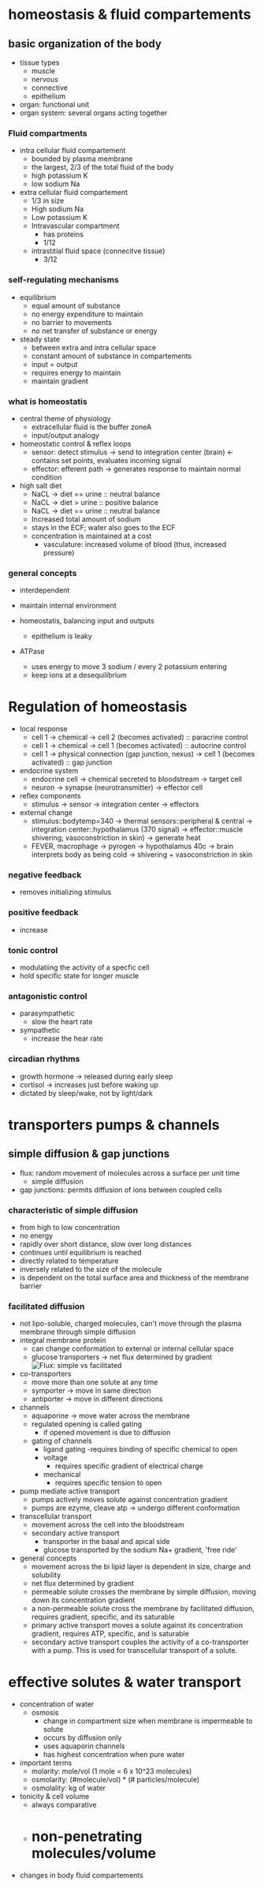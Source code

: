 # homeostasis & fluid compartements

## basic organization of the body
- tissue types
	- muscle
	- nervous
	- connective
	- epithelium
- organ: functional unit
- organ system: several organs acting together

### Fluid compartments
- intra cellular fluid compartement
	- bounded by plasma membrane
	- the largest, 2/3 of the total fluid of the body
	- high potassium K
	- low sodium Na
- extra cellular fluid compartement
	- 1/3 in size
	- High sodium Na
	- Low potassium K
	- Intravascular compartment
		- has proteins
		- 1/12
	- intrastitial fluid space (connecitve tissue)
		- 3/12

### self-regulating mechanisms
- equilibrium
	- equal amount of substance
	- no energy expenditure to maintain
	- no barrier to movements
	- no net transfer of substance or energy
- steady state
	- between extra and intra cellular space
	- constant amount of substance in compartements
	- input = output
	- requires energy to maintain
	- maintain gradient

### what is homeostatis
- central theme of physiology
	- extracellular fluid is the buffer zoneA
	- input/output analogy
- homeostatic control & reflex loops
	- sensor: detect stimulus -> send to integration center (brain) <- contains set points, evaluates incoming signal
	- effector: efferent path -> generates response to maintain normal condition
- high salt diet
	- NaCL -> diet == urine :: neutral balance
	- NaCL -> diet > urine :: positive balance
	- NaCL -> diet == urine :: neutral balance
	- Increased total amount of sodium
	- stays in the ECF; water also goes to the ECF
	- concentration is maintained at a cost
		- vasculature: increased volume of blood (thus, increased pressure)

### general concepts
- interdependent
- maintain internal environment
- homeostatis, balancing input and outputs

	- epithelium is leaky
- ATPase
	- uses energy to move 3 sodium / every 2 potassium entering
	- keep ions at a desequilibrium

# Regulation of homeostasis
- local response
	- cell 1 -> chemical -> cell 2 (becomes activated) :: paracrine control
	- cell 1 -> chemical -> cell 1 (becomes activated) :: autocrine control
	- cell 1 -> physical connection (gap junction, nexus) -> cell 1 (becomes activated) :: gap junction
- endocrine system 
	- endocrine cell -> chemical secreted to bloodstream -> target cell
	- neuron -> synapse (neurotransmitter) -> effector cell
- reflex components
	- stimulus -> sensor -> integration center -> effectors
- external change
	- stimulus::bodytemp=340 -> thermal sensors::peripheral & central -> integration center::hypothalamus (370 signal) -> effector::muscle shivering; vasoconstriction in skin) -> generate heat
	- FEVER, macrophage -> pyrogen -> hypothalamus 40c -> brain interprets body as being cold -> shivering + vasoconstriction in skin

### negative feedback
- removes initializing stimulus

### positive feedback
- increase

### tonic control
- modulatiing the activity of a specfic cell
- hold specific state for longer muscle

### antagonistic control
- parasympathetic
	- slow the heart rate
- sympathetic
	- increase the hear rate

### circadian rhythms
- growth hormone -> released during early sleep
- cortisol -> increases just before waking up
- dictated by sleep/wake, not by light/dark

# transporters pumps & channels

## simple diffusion & gap junctions
- flux: random movement of molecules across a surface per unit time
	- simple diffusion
- gap junctions: permits diffusion of ions between coupled cells

### characteristic of simple diffusion
- from high to low concentration
- no energy
- rapidly over short distance, slow over long distances
- continues until equilibrium is reached
- directly related to temperature
- inversely related to the size of the molecule
- is dependent on the total surface area and thickness of the membrane barrier

### facilitated diffusion
 - not lipo-soluble, charged molecules, can't move through the plasma membrane through simple diffusion
 - integral membrane protein
 	- can change conformation to external or internal cellular space
	- glucose transporters -> net flux determined by gradient
![Flux: simple vs facilitated](/home/nicoluarte/flux.png)
- co-transporters
	- move more than one solute at any time
	- symporter -> move in same direction
	- antiporter -> move in different directions
- channels
	- aquaporine -> move water across the membrane
	- regulated opening is called gating
		- if opened movement is due to diffusion
	- gating of channels
		- ligand gating
			-requires binding of specific chemical to open
		- voltage
			- requires specific gradient of electrical charge
		- mechanical
			- requires specific tension to open
- pump mediate active transport
	- pumps actively moves solute against concentration gradient
	- pumps are ezyme, cleave atp -> undergo different conformation
- transcellular transport
	- movement across the cell into the bloodstream
	- secondary active transport
		- transporter in the basal and apical side
		- glucose transported by the sodium Na+ gradient, 'free ride'
- general concepts
	- movement across the bi lipid layer is dependent in size, charge and solubility
	- net flux determined by gradient
	- permeable solute crosses the membrane by simple diffusion, moving down its concentration gradient
	- a non-permeable solute cross the membrane by facilitated diffusion, requires gradient, specific, and its saturable
	- primary active transport moves a solute against its concentration gradient, requires ATP, specific, and is saturable
	- secondary active transport couples the activity of a co-transporter with a pump. This is used for transcellular transport of a solute.

# effective solutes & water transport
- concentration of water
	- osmosis
		- change in compartment size when membrane is impermeable to solute
		- occurs by diffusion only
		- uses aquaporin channels
		- has highest concentration when pure water
- important terms
	- molarity:  mole/vol (1 mole = 6 x 10^23 molecules)
	- osmolarity: (#molecule/vol) * (# particles/molecule)
	- osmolality: kg of water
- tonicity & cell volume
	- always comparative
	- # non-penetrating molecules/volume
- changes in body fluid compartements
